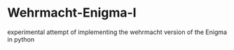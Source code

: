 # Wehrmacht-Enigma-I
experimental attempt of implementing the wehrmacht version of the Enigma in python

